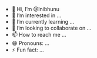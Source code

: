 - 👋 Hi, I’m @Inibhunu
- 👀 I’m interested in ...
- 🌱 I’m currently learning ...
- 💞️ I’m looking to collaborate on ...
- 📫 How to reach me ...
- 😄 Pronouns: ...
- ⚡ Fun fact: ...

<!---
Inibhunu/Inibhunu is a ✨ special ✨ repository because its `README.md` (this file) appears on your GitHub profile.
You can click the Preview link to take a look at your changes.
--->
